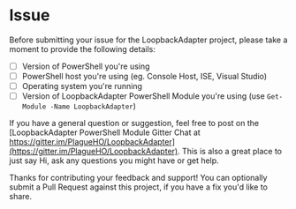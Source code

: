 # Issue

Before submitting your issue for the LoopbackAdapter project, please take a moment to provide the following details:

- [ ] Version of PowerShell you're using
- [ ] PowerShell host you're using (eg. Console Host, ISE, Visual Studio)
- [ ] Operating system you're running
- [ ] Version of LoopbackAdapter PowerShell Module you're using (use `Get-Module -Name LoopbackAdapter`)

If you have a general question or suggestion, feel free to post on the [LoopbackAdapter PowerShell Module Gitter Chat at https://gitter.im/PlagueHO/LoopbackAdapter](https://gitter.im/PlagueHO/LoopbackAdapter). This is also a great place to just say Hi, ask any questions you might have or get help.

Thanks for contributing your feedback and support! You can optionally submit a Pull Request against this project, if you have a fix you'd like to share.
